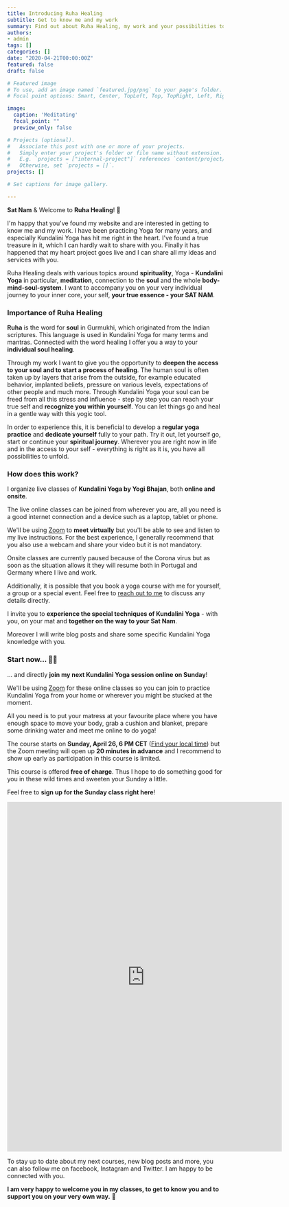 ```yaml
---
title: Introducing Ruha Healing
subtitle: Get to know me and my work 
summary: Find out about Ruha Healing, my work and your possibilities to join Kundalini Yoga classes.
authors:
- admin
tags: []
categories: []
date: "2020-04-21T00:00:00Z"
featured: false
draft: false

# Featured image
# To use, add an image named `featured.jpg/png` to your page's folder.
# Focal point options: Smart, Center, TopLeft, Top, TopRight, Left, Right, BottomLeft, Bottom, BottomRight

image:
  caption: 'Meditating'
  focal_point: ""
  preview_only: false

# Projects (optional).
#   Associate this post with one or more of your projects.
#   Simply enter your project's folder or file name without extension.
#   E.g. `projects = ["internal-project"]` references `content/project/deep-learning/index.md`.
#   Otherwise, set `projects = []`.
projects: []

# Set captions for image gallery.

---
```


**Sat Nam** & Welcome to **Ruha Healing**! :pray:

I'm happy that you've found my website and are interested in getting to know me and my work. 
I have been practicing Yoga for many years, and especially Kundalini Yoga has hit me right in the heart. I've found a true treasure in it, which I can hardly wait to share with you. Finally it has happened that my heart project goes live and I can share all my ideas and services with you. 

Ruha Healing deals with various topics around **spirituality**, Yoga - **Kundalini Yoga** in particular, **meditation**, connection to the **soul** and the whole **body-mind-soul-system**. I want to accompany you on your very individual journey to your inner core, your self, **your true essence - your SAT NAM**. 

### Importance of Ruha Healing

**Ruha** is the word for **soul** in Gurmukhi, which originated from the Indian scriptures. This language is used in Kundalini Yoga for many terms and mantras. Connected with the word healing I offer you a way to your **individual soul healing**. 

Through my work I want to give you the opportunity to **deepen the access to your soul and to start a process of healing**. The human soul is often taken up by layers that arise from the outside, for example educated behavior, implanted beliefs, pressure on various levels, expectations of other people and much more. Through Kundalini Yoga your soul can be freed from all this stress and influence - step by step you can reach your true self and **recognize you within yourself**. You can let things go and heal in a gentle way with this yogic tool. 

In order to experience this, it is beneficial to develop a **regular yoga practice** and **dedicate yourself** fully to your path. Try it out, let yourself go, start or continue your **spiritual journey**. Wherever you are right now in life and in the access to your self - everything is right as it is, you have all possibilities to unfold. 

### How does this work?

I organize live classes of **Kundalini Yoga by Yogi Bhajan**, both **online and onsite**.

The live online classes can be joined from wherever you are, all you need is a good internet connection and a device such as a laptop, tablet or phone.

We'll be using [Zoom](https://zoom.us/) to **meet virtually** but you'll be able to see and listen to my live instructions. For the best experience, I generally recommend that you also use a webcam and share your video but it is not mandatory.

Onsite classes are currently paused because of the Corona virus but as soon as the situation allows it they will resume both in Portugal and Germany where I live and work.

Additionally, it is possible that you book a yoga course with me for yourself, a group or a special event. Feel free to [reach out to me](/#contact) to discuss any details directly.

I invite you to **experience the special techniques of Kundalini Yoga** - with you, on your mat and **together on the way to your Sat Nam**. 

Moreover I will write blog posts and share some specific Kundalini Yoga knowledge with you. 


### Start now... 🧘‍♀️

... and directly **join my next Kundalini Yoga session online on Sunday**! 

We'll be using [Zoom](https://zoom.us/) for these online classes so you can join to practice Kundalini Yoga from your home or wherever you might be stucked at the moment. 

All you need is to put your matress at your favourite place where you have enough space to move your body, grab a cushion and blanket, prepare some drinking water and meet me online to do yoga!

The course starts on **Sunday, April 26, 6 PM CET** ([Find your local time](https://savvytime.com/converter/ca-san-francisco-to-ny-new-york-city-germany-berlin-singapore-singapore/apr-26-2020/3pm)) but the Zoom meeting will open up **20 minutes in advance** and I recommend to show up early as participation in this course is limited.

This course is offered **free of charge**. Thus I hope to do something good for you in these wild times and sweeten your Sunday a little. 

Feel free to **sign up for the Sunday class right here**!

<iframe src="https://docs.google.com/forms/d/e/1FAIpQLSdTnjS-7jCCpNDa8fqbtLhQ0lp9MYRzGavpt-oIq_avyIRZpw/viewform?embedded=true" width="640" height="815" frameborder="0" marginheight="0" marginwidth="0">Loading…</iframe>

To stay up to date about my next courses, new blog posts and more, you can also follow me on facebook, Instagram and Twitter. I am happy to be connected with you. 

**I am very happy to welcome you in my classes, to get to know you and to support you on your very own way.** 💚 
